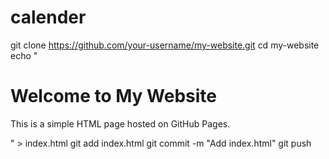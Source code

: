 # calender
git clone https://github.com/your-username/my-website.git
cd my-website
echo "<!DOCTYPE html>
<html>
<head>
    <title>My Website</title>
</head>
<body>
    <h1>Welcome to My Website</h1>
    <p>This is a simple HTML page hosted on GitHub Pages.</p>
</body>
</html>" > index.html
git add index.html
git commit -m "Add index.html"
git push
